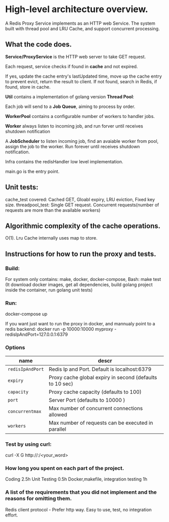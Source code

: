 # High-level architecture overview.
A Redis Proxy Service implements as an HTTP web Service.
The system built with thread pool and LRU Cache, and support concurrent processing.

## What the code does.
**Service/ProxyService** is the HTTP web server to take GET request. 

Each request, service checks if found in **cache** and not expired.

If yes, update the cache entry's lastUpdated time, move up the cache entry to prevent evict, return the result to client.
If not found, search in Redis, if found, store in cache.

**Util** contains a implementation of golang version **Thread Pool**:

Each job will send to a **Job Queue**, aiming to process by order.

**WorkerPool** contains a configurable number of workers to handler jobs.

**Worker** always listen to incoming job, and run forver until receives shutdown notification

A **JobScheduler** to listen incoming job, find an avaiable worker from pool, assign the job to the worker. Run forever until receives shutdown notification.

Infra contains the redisHandler low level implementation.

main.go is the entry point.

## Unit tests:
cache_test covered: Cached GET, Gloabl expiry, LRU eviction, Fixed key size.
threadpool_test: Single GET request. Concurrent requests(number of requests are more than the available workers)

## Algorithmic complexity of the cache operations.
O(1). Lru Cache internally uses map to store.


## Instructions for how to run the proxy and tests.
### Build:
For system only contains: make, docker, docker-compose, Bash:
make test
(It download docker images, get all dependencies, build golang project inside the container, run golang unit tests)

### Run:
docker-compose up

If you want just want to run the proxy in docker, and mannualy point to a redis backend:
docker run -p 10000:10000 myproxy -redisIpAndPort=127.0.0.1:6379

### Options

| name | descr |
|---|---|
| `redisIpAndPort` | Redis Ip and Port. Default is localhost:6379 |
| `expiry` | Proxy cache global expiry in second (defaults to 10 sec) |
| `capacity` | Proxy cache capacity (defaults to 100) |
| `port` | Server Port (defaults to 10000 ) |
| `concurrentmax` | Max number of concurrent connections allowed |
| `workers` | Max number of requests can be executed in parallel |


### Test by using curl:
curl -X G http://<IP>:<Port>/<your_word>

### How long you spent on each part of the project.
Coding 2.5h
Unit Testing 0.5h
Docker,makefile, integration testing 1h

### A list of the requirements that you did not implement and the reasons for omitting them.
Redis client protocol - Prefer http way. Easy to use, test, no integration effort.



